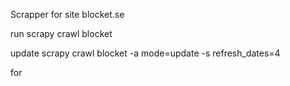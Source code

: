 Scrapper for site blocket.se



run 
scrapy crawl blocket

update 
scrapy crawl blocket -a mode=update -s refresh_dates=4

for 